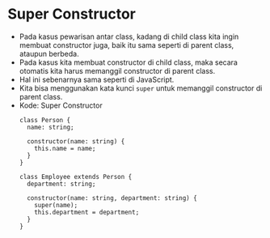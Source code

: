 # Super Constructor
* Pada kasus pewarisan antar class, kadang di child class kita ingin membuat constructor juga, baik itu sama seperti di parent class, ataupun berbeda.
* Pada kasus kita membuat constructor di child class, maka secara otomatis kita harus memanggil constructor di parent class.
* Hal ini sebenarnya sama seperti di JavaScript.
* Kita bisa menggunakan kata kunci ``` super ``` untuk memanggil constructor di parent class.
* Kode: Super Constructor
  ```TSX
  class Person {
    name: string;

    constructor(name: string) {
      this.name = name;
    }
  }

  class Employee extends Person {
    department: string;

    constructor(name: string, department: string) {
      super(name);
      this.department = department;
    }
  }
  ```